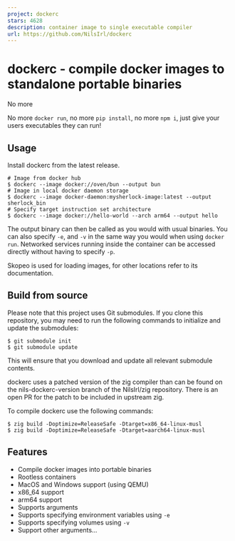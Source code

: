 ```yaml
---
project: dockerc
stars: 4628
description: container image to single executable compiler
url: https://github.com/NilsIrl/dockerc
---
```


dockerc - compile docker images to standalone portable binaries
===============================================================

No more

No more `docker run`, no more `pip install`, no more `npm i`, just give your users executables they can run!

Usage
-----

Install dockerc from the latest release.

```
# Image from docker hub
$ dockerc --image docker://oven/bun --output bun
# Image in local docker daemon storage
$ dockerc --image docker-daemon:mysherlock-image:latest --output sherlock_bin
# Specify target instruction set architecture
$ dockerc --image docker://hello-world --arch arm64 --output hello
```

The output binary can then be called as you would with usual binaries. You can also specify `-e`, and `-v` in the same way you would when using `docker run`. Networked services running inside the container can be accessed directly without having to specify `-p`.

Skopeo is used for loading images, for other locations refer to its documentation.

Build from source
-----------------

Please note that this project uses Git submodules. If you clone this repository, you may need to run the following commands to initialize and update the submodules:

```
$ git submodule init
$ git submodule update
```

This will ensure that you download and update all relevant submodule contents.

dockerc uses a patched version of the zig compiler than can be found on the nils-dockerc-version branch of the NilsIrl/zig repository. There is an open PR for the patch to be included in upstream zig.

To compile dockerc use the following commands:

```
$ zig build -Doptimize=ReleaseSafe -Dtarget=x86_64-linux-musl
$ zig build -Doptimize=ReleaseSafe -Dtarget=aarch64-linux-musl
```

Features
--------

-   Compile docker images into portable binaries
-   Rootless containers
-   MacOS and Windows support (using QEMU)
-   x86\_64 support
-   arm64 support
-   Supports arguments
-   Supports specifying environment variables using `-e`
-   Supports specifying volumes using `-v`
-   Support other arguments...
